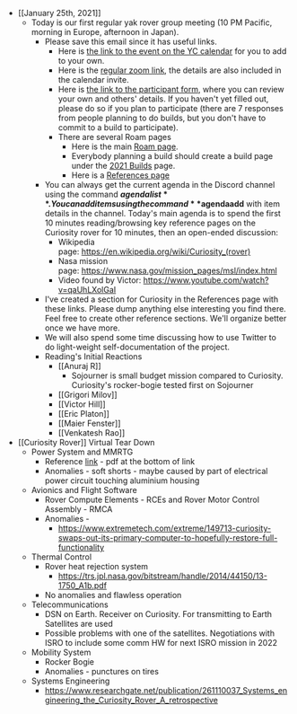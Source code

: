 - [[January 25th, 2021]]
    - Today is our first regular yak rover group meeting (10 PM Pacific, morning in Europe, afternoon in Japan).
        - Please save this email since it has useful links.
            - Here is [the link to the event on the YC calendar](https://calendar.google.com/event?action=TEMPLATE&tmeid=NzZnb2FlN3JuMzc1c3NlaWJlbGhhMjFoMTEgbzk5NW00MzE3M2Jwc2xtaGg0OW5tcnA1aTRAZw&tmsrc=o995m43173bpslmhh49nmrp5i4%40group.calendar.google.com) for you to add to your own.
            - Here is the [regular zoom link](https://us02web.zoom.us/j/82044391423?pwd=YUZ4RjhrZjI2ZS92NHVUMUViMVQ1QT09), the details are also included in the calendar invite.
            - Here is [the link to the participant form](https://forms.gle/XcLp9uqJQGWmF7966), where you can review your own and others' details. If you haven't yet filled out, please do so if you plan to participate (there are 7 responses from people planning to do builds, but you don't have to commit to a build to participate).
            - There are several Roam pages
                - Here is the main [Roam page](https://roamresearch.com/#/app/ArtOfGig/page/QmE-vAzPn).
                - Everybody planning a build should create a build page under the [2021 Builds](https://roamresearch.com/#/app/ArtOfGig/page/LCH9VzUXa) page.
                - Here is a [References page](https://roamresearch.com/#/app/ArtOfGig/page/DUQgrnzRl)
        - You can always get the current agenda in the Discord channel using the command **$agendalist**. You can add items using the command **$agendaadd** with item details in the channel. Today's main agenda is to spend the first 10 minutes reading/browsing key reference pages on the Curiosity rover for 10 minutes, then an open-ended discussion:
            - Wikipedia page: https://en.wikipedia.org/wiki/Curiosity_(rover)
            - Nasa mission page: https://www.nasa.gov/mission_pages/msl/index.html
            - Video found by Victor: https://www.youtube.com/watch?v=qaUhLXolGaI
        - I've created a section for Curiosity in the References page with these links. Please dump anything else interesting you find there. Feel free to create other reference sections. We'll organize better once we have more.
        - We will also spend some time discussing how to use Twitter to do light-weight self-documentation of the project.
        - Reading's Initial Reactions
            - [[Anuraj R]]
                - Sojourner is small budget mission compared to Curiosity. Curiosity's rocker-bogie tested first on Sojourner
            - [[Grigori Milov]]
            - [[Victor Hill]]
            - [[Eric Platon]]
            - [[Maier Fenster]]
            - [[Venkatesh Rao]]
- [[Curiosity Rover]] Virtual Tear Down
    - Power System and MMRTG
        - Reference [link](https://trs.jpl.nasa.gov/handle/2014/43261) - pdf at the bottom of link
        - Anomalies - soft shorts - maybe caused by part of electrical power circuit touching aluminium housing
    - Avionics and Flight Software
        - Rover Compute Elements - RCEs and Rover Motor Control Assembly - RMCA 
        - Anomalies - 
            - https://www.extremetech.com/extreme/149713-curiosity-swaps-out-its-primary-computer-to-hopefully-restore-full-functionality
    - Thermal Control
        - Rover heat rejection system
            - https://trs.jpl.nasa.gov/bitstream/handle/2014/44150/13-1750_A1b.pdf
        - No anomalies and flawless operation
    - Telecommunications
        - DSN on Earth. Receiver on Curiosity. For transmitting to Earth Satellites are used
        - Possible problems with one of the satellites. Negotiations with ISRO to include some comm HW for next ISRO mission in 2022
    - Mobility System
        - Rocker Bogie
        - Anomalies - punctures on tires
    - Systems Engineering
        - https://www.researchgate.net/publication/261110037_Systems_engineering_the_Curiosity_Rover_A_retrospective
